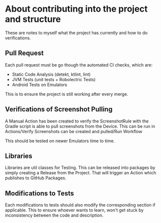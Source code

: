 # About contributing into the project and structure
These are notes to myself what the project has currently and how to do verifications.

## Pull Request

Each pull request must be go though the automated CI checks, which are:
- Static Code Analysis (detekt, ktlint, lint)
- JVM Tests (unit tests + Robolectric Tests)
- Android Tests on Emulators

This is to ensure the project is still working after every merge.

## Verifications of Screenshot Pulling

A Manual Action has been created to verify the ScreenshotRule with the Gradle script is able to pull screenshots from the Device.
This can be run in Actions/Verify Screenshots can be created and pulled/Run Workflow

This should be tested on newer Emulators time to time.

## Libraries
Libraries are util classes for Testing.
This can be released into packages by simply creating a Release from the Project. That will trigger an Action which publishes to GitHub Packages.

## Modifications to Tests

Each modifications to tests should also modify the corresponding section if applicable.
This to ensure whoever wants to learn, won't get stuck by inconsistency between the code and description.
